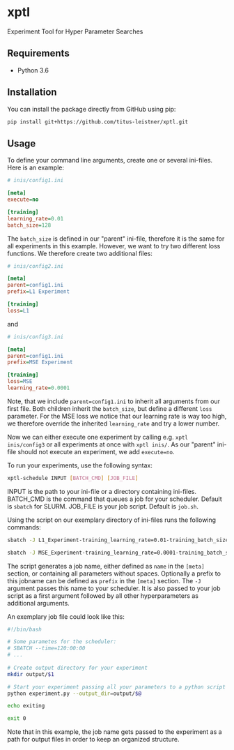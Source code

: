 # xptl
Experiment Tool for Hyper Parameter Searches

## Requirements
* Python 3.6

## Installation
You can install the package directly from GitHub using pip:
```sh
pip install git+https://github.com/titus-leistner/xptl.git
```

## Usage
To define your command line arguments, create one or several ini-files. Here is an example:
```ini
# inis/config1.ini

[meta]
execute=no

[training]
learning_rate=0.01
batch_size=128
```
The `batch_size` is defined in our "parent" ini-file, therefore it is the same for all experiments in this example.
However, we want to try two different loss functions. We therefore create two additional files:
```ini
# inis/config2.ini

[meta]
parent=config1.ini
prefix=L1 Experiment

[training]
loss=L1
```
and
```ini
# inis/config3.ini

[meta]
parent=config1.ini
prefix=MSE Experiment

[training]
loss=MSE
learning_rate=0.0001
```
Note, that we include `parent=config1.ini` to inherit all arguments from our first file.
Both children inherit the `batch_size`, but define a different `loss` parameter.
For the MSE loss we notice that our learning rate is way too high, we therefore override the inherited `learning_rate` and try a lower number.

Now we can either execute one experiment by calling e.g. `xptl inis/config3` or all experiments at once with `xptl inis/`.
As our "parent" ini-file should not execute an experiment, we add `execute=no`.


To run your experiments, use the following syntax:
```sh
xptl-schedule INPUT [BATCH_CMD] [JOB_FILE]
```
INPUT is the path to your ini-file or a directory containing ini-files. BATCH_CMD is the command that queues a job for your scheduler. Default is `sbatch` for SLURM. JOB_FILE is your job script. Default is `job.sh`.

Using the script on our exemplary directory of ini-files runs the following commands:
```sh
sbatch -J L1_Experiment-training_learning_rate=0.01-training_batch_size=128-training_loss=L1 job.sh L1_Experiment-training_learning_rate=0.01-training_batch_size=128-training_loss=L1  --training_learning_rate=0.01 --training_batch_size=128 --training_loss=L1

sbatch -J MSE_Experiment-training_learning_rate=0.0001-training_batch_size=128-training_loss=MSE job.sh MSE_Experiment-training_learning_rate=0.0001-training_batch_size=128-training_loss=MSE  --training_learning_rate=0.0001 --training_batch_size=128 --training_loss=MSE
```
The script generates a job name, either defined as `name` in the `[meta]` section, or containing all parameters without spaces. Optionally a prefix to this jobname can be defined as `prefix` in the `[meta]` section. The `-J` argument passes this name to your scheduler.
It is also passed to your job script as a first argument followed by all other hyperparameters as additional arguments.

An exemplary job file could look like this:
```sh
#!/bin/bash

# Some parametes for the scheduler:
# SBATCH --time=120:00:00
# ...
 
# Create output directory for your experiment
mkdir output/$1

# Start your experiment passing all your parameters to a python script using $@
python experiment.py --output_dir=output/$@

echo exiting

exit 0
```
Note that in this example, the job name gets passed to the experiment as a path for output files in order to keep an organized structure.
